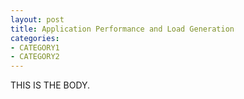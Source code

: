 ```yaml
--- 
layout: post
title: Application Performance and Load Generation
categories:
- CATEGORY1
- CATEGORY2
---
```


THIS IS THE BODY.
